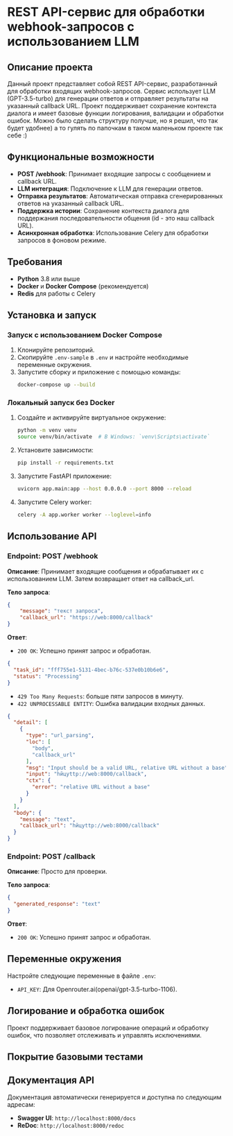 
# REST API-сервис для обработки webhook-запросов с использованием LLM

## Описание проекта
Данный проект представляет собой REST API-сервис, разработанный для обработки входящих webhook-запросов. Сервис использует LLM (GPT-3.5-turbo) для генерации ответов и отправляет результаты на указанный callback URL. Проект поддерживает сохранение контекста диалога и имеет базовые функции логирования, валидации и обработки ошибок.
Можно было сделать структуру получше, но я решил, что так будет удобнее) а то гулять по папочкам в таком маленьком проекте так себе :)

## Функциональные возможности
- **POST /webhook**: Принимает входящие запросы с сообщением и callback URL.
- **LLM интеграция**: Подключение к LLM для генерации ответов.
- **Отправка результатов**: Автоматическая отправка сгенерированных ответов на указанный callback URL.
- **Поддержка истории**: Сохранение контекста диалога для поддержания последовательности общения (id - это наш callback URL).
- **Асинхронная обработка**: Использование Celery для обработки запросов в фоновом режиме.

## Требования
- **Python** 3.8 или выше
- **Docker** и **Docker Compose** (рекомендуется)
- **Redis** для работы с Celery

## Установка и запуск

### Запуск с использованием Docker Compose
1. Клонируйте репозиторий.
2. Скопируйте `.env-sample` в `.env` и настройте необходимые переменные окружения.
3. Запустите сборку и приложение с помощью команды:
   ```bash
   docker-compose up --build
   ```

### Локальный запуск без Docker
1. Создайте и активируйте виртуальное окружение:
   ```bash
   python -m venv venv
   source venv/bin/activate  # В Windows: `venv\Scripts\activate`
   ```
2. Установите зависимости:
   ```bash
   pip install -r requirements.txt
   ```
3. Запустите FastAPI приложение:
   ```bash
   uvicorn app.main:app --host 0.0.0.0 --port 8000 --reload
   ```
4. Запустите Celery worker:
   ```bash
   celery -A app.worker worker --loglevel=info
   ```

## Использование API

### Endpoint: POST /webhook
**Описание**: Принимает входящие сообщения и обрабатывает их с использованием LLM. Затем возвращает ответ на callback_url.
 
**Тело запроса**:
```json
{
    "message": "текст запроса",
    "callback_url": "https://web:8000/callback"
}
```

**Ответ**:
- `200 OK`: Успешно принят запрос и обработан.
```json
{
  "task_id": "fff755e1-5131-4bec-b76c-537e0b10b6e6",
  "status": "Processing"
}
```
- `429 Too Many Requests`: больше пяти запросов в минуту.
- `422 UNPROCESSABLE ENTITY`: Ошибка валидации входных данных.
```json
{
  "detail": [
    {
      "type": "url_parsing",
      "loc": [
        "body",
        "callback_url"
      ],
      "msg": "Input should be a valid URL, relative URL without a base",
      "input": "hйцуttp://web:8000/callback",
      "ctx": {
        "error": "relative URL without a base"
      }
    }
  ],
  "body": {
    "message": "text",
    "callback_url": "hйцуttp://web:8000/callback"
  }
}
```

### Endpoint: POST /callback
**Описание**: Просто для проверки.
 
**Тело запроса**:

```json
{
  "generated_response": "text"
}
```

**Ответ**:
- `200 OK`: Успешно принят запрос и обработан.


## Переменные окружения
Настройте следующие переменные в файле `.env`:
- `API_KEY`: Для Openrouter.ai(openai/gpt-3.5-turbo-1106).


## Логирование и обработка ошибок
Проект поддерживает базовое логирование операций и обработку ошибок, что позволяет отслеживать и управлять исключениями.

## Покрытие базовыми тестами

## Документация API
Документация автоматически генерируется и доступна по следующим адресам:
- **Swagger UI**: `http://localhost:8000/docs`
- **ReDoc**: `http://localhost:8000/redoc`

